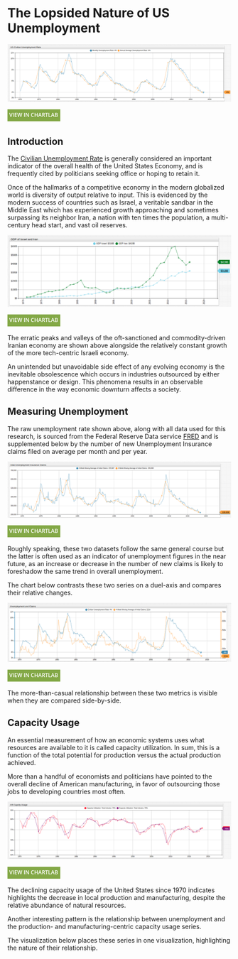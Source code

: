 # The Lopsided Nature of US Unemployment

![](./images/unemployment-1.png)

[![](./images/button-1.png)](https://trends.axibase.com/48731e05)

## Introduction

The [Civilian Unemployment Rate](https://fred.stlouisfed.org/series/UNRATE) is generally considered an important indicator of the overall health of the United States Economy, and is frequently cited by politicians seeking office or hoping to retain it.

Once of the hallmarks of a competitive economy in the modern globalized world is diversity of output relative to input. This is evidenced by the modern success of countries such as Israel, a veritable sandbar in the Middle East which has experienced growth approaching and sometimes surpassing its neighbor Iran, a nation with ten times the population, a multi-century head start, and vast oil reserves.

![](./images/israel-iran.png)

[![](./images/button-1.png)](https://apps.axibase.com/chartlab/607e5af9)

The erratic peaks and valleys of the oft-sanctioned and commodity-driven Iranian economy are shown above alongside the relatively constant growth of the more tech-centric Israeli economy.

An unintended but unavoidable side effect of any evolving economy is the inevitable obsolescence which occurs in industries outsourced by either happenstance or design. This phenomena results in an observable difference in the way economic downturn affects a society.

## Measuring Unemployment

The raw unemployment rate shown above, along with all data used for this research, is sourced from the Federal Reserve Data service [FRED](https://fred.stlouisfed.org/) and is supplemented below by the number of new Unemployment Insurance claims filed on average per month and per year.

![](./images/unemployment-2.png)

[![](./images/button-1.png)](https://trends.axibase.com/cdfbc613)

Roughly speaking, these two datasets follow the same general course but the latter is often used as an indicator of unemployment figures in the near future, as an increase or decrease in the number of new claims is likely to foreshadow the same trend in overall unemployment.

The chart below contrasts these two series on a duel-axis and compares their relative changes.

![](./images/unemployment-3.png)

[![](./images/button-1.png)](https://trends.axibase.com/50c23500)

The more-than-casual relationship between these two metrics is visible when they are compared side-by-side.

## Capacity Usage

An essential measurement of how an economic systems uses what resources are available to it is called capacity utilization. In sum, this is a function of the total potential for production versus the actual production achieved.

More than a handful of economists and politicians have pointed to the overall decline of American manufacturing, in favor of outsourcing those jobs to developing countries most often.

![](./images/unemployment-6.png)

[![](./images/button-1.png)](https://trends.axibase.com/1ff084af)

The declining capacity usage of the United States since 1970 indicates highlights the decrease in local production and manufacturing, despite the relative abundance of natural resources.

Another interesting pattern is the relationship between unemployment and the production- and manufacturing-centric capacity usage series.

The visualization below places these series in one visualization, highlighting the nature of their relationship.

